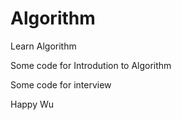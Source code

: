 # Algorithm
Learn Algorithm

Some code for Introdution to Algorithm

Some code for interview

Happy Wu
